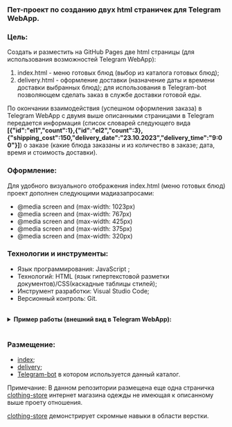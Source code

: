 ### Пет-проект по созданию двух html страничек для Telegram WebApp.

### Цель:
Создать и разместить на GitHub Pages две html страницы (для использования возможностей Telegram WebApp): 
1) index.html - меню готовых блюд  (выбор из каталога готовых блюд);
2) delivery.html - оформление доставки (назначение даты и времени доставки выбранных блюд);
для использования в Telegram-bot позволяющем сделать заказ в службе доставки готовой еды.

По окончании взаимодействия (успешном оформления заказа) в Telegram WebApp с двумя выше 
описанными страницами в Telegram передается информация (список словарей следующего вида 
**[{"id":"el1","count":1},{"id":"el2","count":3},{"shipping_cost":150,"delivery_date":"23.10.2023","delivery_time":"9:00"}]**) о заказе (какие блюда заказаны и из количество в заказе; дата, время 
и стоимость доставки).

### Оформление:
Для удобного визуального отображения index.html (меню готовых блюд) 
проект дополнен следующими мадиазапросами:
- @media screen and (max-width: 1023px)
- @media screen and (max-width: 767px)
- @media screen and (max-width: 425px)
- @media screen and (max-width: 375px)
- @media screen and (max-width: 320px)

### Технологии и инструменты:
- Язык программирования: JavaScript ;
- Технологий: HTML (язык гипертекстовой разметки документов)/CSS(каскадные таблицы стилей); 
- Инструмент разработки: Visual Studio Code;
- Версионный контроль: Git.

<br>

<details><summary><b>Пример работы (внешний вид в Telegram WebApp):</b></strong></summary>

#### index:

![внешний вид index](/pictures/index.jpg "внешний вид index")

#### delivery:

![внешний вид delivery](/pictures/delivery.jpg "внешний вид delivery")

</details>

<br>

### Размещение:
- <a href="https://fedorsannikov1988.github.io/index.html">index</a>;
- <a href="https://fedorsannikov1988.github.io/delivery.html">delivery</a>;
- <a href="https://github.com/FedorSannikov1988/delivery_service">Telegram-bot</a> в котором используется данный каталог.

Примечание: В данном репозитории размещена еще одна страничка <a href="https://fedorsannikov1988.github.io/clothing-store.html">clothing-store</a> интернет магазина одежды не имеющая к описанному выше проету отношения. 

<a href="https://fedorsannikov1988.github.io/clothing-store.html">clothing-store</a> демонстрирует скромные навыки в области верстки.